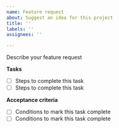 ```yaml
---
name: Feature request
about: Suggest an idea for this project
title: ''
labels: ''
assignees: ''

---
```


Describe your feature request

**Tasks**

- [ ] Steps to complete this task
- [ ] Steps to complete this task

**Acceptance criteria**

- [ ] Conditions to mark this task complete
- [ ] Conditions to mark this task complete
